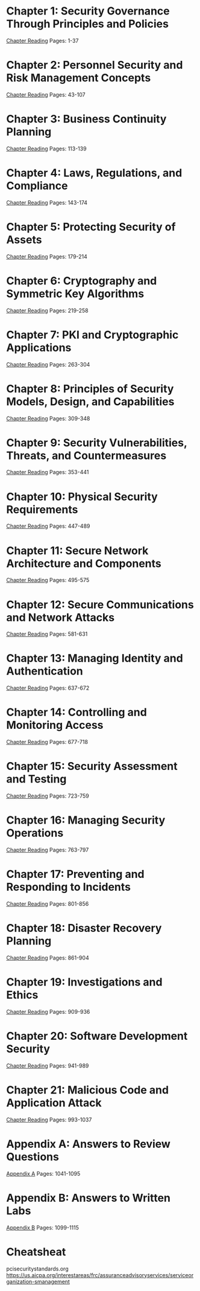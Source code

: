# Chapter 1: Security Governance Through Principles and Policies
[Chapter Reading](ch01.md)
Pages: 1-37 

# Chapter 2: Personnel Security and Risk Management Concepts
[Chapter Reading](ch02.md)
Pages: 43-107

# Chapter 3: Business Continuity Planning
[Chapter Reading](ch03.md)
Pages: 113-139

# Chapter 4: Laws, Regulations, and Compliance
[Chapter Reading](ch04.md)
Pages: 143-174

# Chapter 5: Protecting Security of Assets
[Chapter Reading](ch05.md)
Pages: 179-214

# Chapter 6: Cryptography and Symmetric Key Algorithms
[Chapter Reading](ch06.md)
Pages: 219-258

# Chapter 7: PKI and Cryptographic Applications
[Chapter Reading](ch07.md)
Pages: 263-304

# Chapter 8: Principles of Security Models, Design, and Capabilities
[Chapter Reading](ch08.md)
Pages: 309-348

# Chapter 9: Security Vulnerabilities, Threats, and Countermeasures
[Chapter Reading](ch09.md)
Pages: 353-441

# Chapter 10: Physical Security Requirements
[Chapter Reading](ch10.md)
Pages: 447-489

# Chapter 11: Secure Network Architecture and Components
[Chapter Reading](ch11.md)
Pages: 495-575

# Chapter 12: Secure Communications and Network Attacks
[Chapter Reading](ch12.md)
Pages: 581-631

# Chapter 13: Managing Identity and Authentication
[Chapter Reading](ch13.md)
Pages: 637-672

# Chapter 14: Controlling and Monitoring Access
[Chapter Reading](ch14.md)
Pages: 677-718

# Chapter 15: Security Assessment and Testing
[Chapter Reading](ch15.md)
Pages: 723-759

# Chapter 16: Managing Security Operations
[Chapter Reading](ch16.md)
Pages: 763-797

# Chapter 17: Preventing and Responding to Incidents
[Chapter Reading](ch17.md)
Pages: 801-856

# Chapter 18: Disaster Recovery Planning
[Chapter Reading](ch18.md)
Pages: 861-904

# Chapter 19: Investigations and Ethics
[Chapter Reading](ch19.md)
Pages: 909-936

# Chapter 20: Software Development Security
[Chapter Reading](ch20.md)
Pages: 941-989

# Chapter 21: Malicious Code and Application Attack
[Chapter Reading](ch21.md)
Pages: 993-1037

# Appendix A: Answers to Review Questions
[Appendix A](appendixA.md)
Pages: 1041-1095

# Appendix B: Answers to Written Labs
[Appendix B](appendixB.md)
Pages: 1099-1115

# Cheatsheat
pcisecuritystandards.org
https://us.aicpa.org/interestareas/frc/assuranceadvisoryservices/serviceorganization-smanagement

